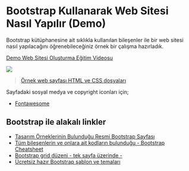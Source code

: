 # Bootstrap Kullanarak Web Sitesi Nasıl Yapılır (Demo)

Bootstrap kütüphanesine ait sıklıkla kullanılan bileşenler ile bir web sitesi nasıl yapılacağını öğrenebileceğiniz örnek bir çalışma hazırladık.

[Demo Web Sitesi Oluşturma Eğitim Videosu](https://drive.google.com/file/d/1DABuYd2qEHxdSeHrp5y5cKImzICPj24N/view?usp=sharing)

![](https://raw.githubusercontent.com/Kodluyoruz/taskforce/main/bootstrap/bootstrap-kullanarak-web-sitesi-nasil-yapilir-demo/figures/web-sayfasi.png)

>[Örnek web sayfası HTML ve CSS dosyaları](https://github.com/Kodluyoruz/taskforce/tree/main/bootstrap/bootstrap-kullanarak-web-sitesi-nasil-yapilir-demo/src)

Sayfadaki sosyal medya ve copyright iconları için;
- [Fontawesome](https://fontawesome.com/how-to-use/on-the-web/setup/hosting-font-awesome-yourself)

## Bootstrap ile alakalı linkler
- [Tasarım Örneklerinin Bulunduğu Resmi Bootstrap Sayfası](https://getbootstrap.com/docs/5.0/examples/)
- [Tüm bileşenlerin ve onlara ait kodların bulunduğu - Bootstrap Cheatsheet](https://hackerthemes.com/bootstrap-cheatsheet/)
- [Bootstrap grid düzeni - tek sayfa üzerinde -](https://getbootstrap.com/docs/4.0/examples/grid/)
- [Ücretsiz hazır Bootstrap şablon ve temaları](https://startbootstrap.com/?showAngular=false&showVue=false&showPro=false)
